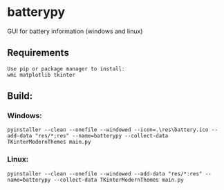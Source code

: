 # batterypy
GUI for battery information (windows and linux)

## Requirements
```
Use pip or package manager to install:
wmi matplotlib tkinter
```
## Build:
### Windows:
```
pyinstaller --clean --onefile --windowed --icon=.\res\battery.ico --add-data "res/*;res" --name=batterypy --collect-data TKinterModernThemes main.py
```
### Linux:
```
pyinstaller --clean --onefile --windowed --add-data "res/*:res" --name=batterypy --collect-data TKinterModernThemes main.py
```
